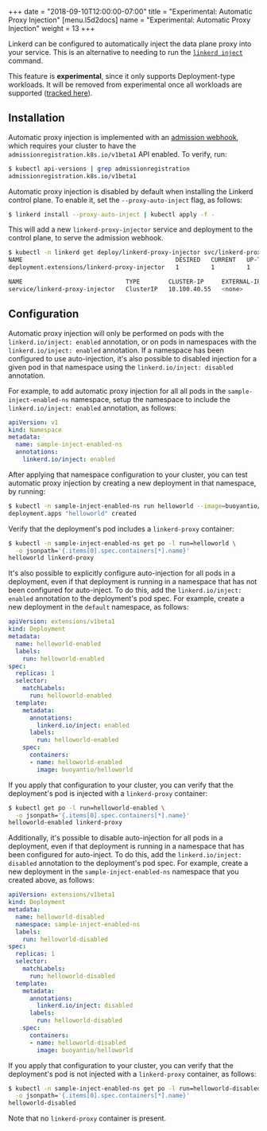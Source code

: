 +++
date = "2018-09-10T12:00:00-07:00"
title = "Experimental: Automatic Proxy Injection"
[menu.l5d2docs]
  name = "Experimental: Automatic Proxy Injection"
  weight = 13
+++

Linkerd can be configured to automatically inject the data plane proxy into your
service. This is an alternative to needing to run the
[`linkerd inject`](../cli/inject/) command.

This feature is **experimental**, since it only supports Deployment-type
workloads. It will be removed from experimental once all workloads are supported
([tracked here](https://github.com/linkerd/linkerd2/issues/1751)).

## Installation

Automatic proxy injection is implemented with an
[admission webhook](https://kubernetes.io/docs/reference/access-authn-authz/extensible-admission-controllers/#admission-webhooks),
which requires your cluster to have the `admissionregistration.k8s.io/v1beta1`
API enabled. To verify, run:

```bash
$ kubectl api-versions | grep admissionregistration
admissionregistration.k8s.io/v1beta1
```

Automatic proxy injection is disabled by default when installing the Linkerd
control plane. To enable it, set the `--proxy-auto-inject` flag, as follows:

```bash
$ linkerd install --proxy-auto-inject | kubectl apply -f -
```

This will add a new `linkerd-proxy-injector` service and deployment to the
control plane, to serve the admission webhook.

```bash
$ kubectl -n linkerd get deploy/linkerd-proxy-injector svc/linkerd-proxy-injector
NAME                                           DESIRED   CURRENT   UP-TO-DATE   AVAILABLE   AGE
deployment.extensions/linkerd-proxy-injector   1         1         1            1           3m

NAME                             TYPE        CLUSTER-IP     EXTERNAL-IP   PORT(S)   AGE
service/linkerd-proxy-injector   ClusterIP   10.100.40.55   <none>        443/TCP   3m
```

## Configuration

Automatic proxy injection  will only be performed on pods with the
`linkerd.io/inject: enabled` annotation, or on pods in namespaces with the
`linkerd.io/inject: enabled` annotation. If a namespace has been configured to
use auto-injection, it's also possible to disabled injection for a given pod in
that namespace using the `linkerd.io/inject: disabled` annotation.

For example, to add automatic proxy injection for all all pods in the
`sample-inject-enabled-ns` namespace, setup the namespace to include the
`linkerd.io/inject: enabled` annotation, as follows:

```yaml
apiVersion: v1
kind: Namespace
metadata:
  name: sample-inject-enabled-ns
  annotations:
    linkerd.io/inject: enabled
```

After applying that namespace configuration to your cluster, you can test automatic
proxy injection by creating a new deployment in that namespace, by running:

```bash
$ kubectl -n sample-inject-enabled-ns run helloworld --image=buoyantio/helloworld
deployment.apps "helloworld" created
```

Verify that the deployment's pod includes a `linkerd-proxy` container:

```bash
$ kubectl -n sample-inject-enabled-ns get po -l run=helloworld \
  -o jsonpath='{.items[0].spec.containers[*].name}'
helloworld linkerd-proxy
```

It's also possible to explicitly configure auto-injection for all pods in a
deployment, even if that deployment is running in a namespace that has not been
configured for auto-inject. To do this, add the `linkerd.io/inject: enabled`
annotation to the deployment's pod spec. For example, create a new deployment in
the `default` namespace, as follows:

```yaml
apiVersion: extensions/v1beta1
kind: Deployment
metadata:
  name: helloworld-enabled
  labels:
    run: helloworld-enabled
spec:
  replicas: 1
  selector:
    matchLabels:
      run: helloworld-enabled
  template:
    metadata:
      annotations:
        linkerd.io/inject: enabled
      labels:
        run: helloworld-enabled
    spec:
      containers:
      - name: helloworld-enabled
        image: buoyantio/helloworld
```

If you apply that configuration to your cluster, you can verify that the
deployment's pod is injected with a `linkerd-proxy` container:

```bash
$ kubectl get po -l run=helloworld-enabled \
  -o jsonpath='{.items[0].spec.containers[*].name}'
helloworld-enabled linkerd-proxy
```

Additionally, it's possible to disable auto-injection for all pods in a
deployment, even if that deployment is running in a namespace that has been
configured for auto-inject. To do this, add the `linkerd.io/inject: disabled`
annotation to the deployment's pod spec. For example, create a new deployment in
the `sample-inject-enabled-ns` namespace that you created above, as follows:

```yaml
apiVersion: extensions/v1beta1
kind: Deployment
metadata:
  name: helloworld-disabled
  namespace: sample-inject-enabled-ns
  labels:
    run: helloworld-disabled
spec:
  replicas: 1
  selector:
    matchLabels:
      run: helloworld-disabled
  template:
    metadata:
      annotations:
        linkerd.io/inject: disabled
      labels:
        run: helloworld-disabled
    spec:
      containers:
      - name: helloworld-disabled
        image: buoyantio/helloworld
```

If you apply that configuration to your cluster, you can verify that the
deployment's pod is not injected with a `linkerd-proxy` container, as follows:

```bash
$ kubectl -n sample-inject-enabled-ns get po -l run=helloworld-disabled \
  -o jsonpath='{.items[0].spec.containers[*].name}'
helloworld-disabled
```

Note that no `linkerd-proxy` container is present.
